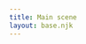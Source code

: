 ```yaml
---
title: Main scene
layout: base.njk
---
```


<div class = "capture-area"></div>
<div class = "host-webcam"></div>
